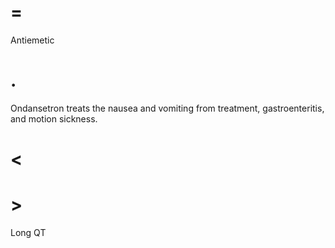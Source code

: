 # =

Antiemetic

# .

Ondansetron treats the nausea and vomiting from treatment, gastroenteritis, and motion sickness.

# <

# >

Long QT
